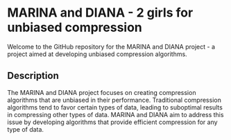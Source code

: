 # MARINA and DIANA - 2 girls for unbiased compression

Welcome to the GitHub repository for the MARINA and DIANA project - a project aimed at developing unbiased compression algorithms. 

## Description

The MARINA and DIANA project focuses on creating compression algorithms that are unbiased in their performance. Traditional compression algorithms tend to favor certain types of data, leading to suboptimal results in compressing other types of data. MARINA and DIANA aim to address this issue by developing algorithms that provide efficient compression for any type of data.